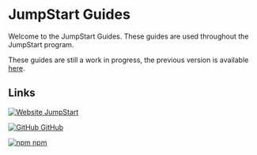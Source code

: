 # JumpStart Guides

Welcome to the JumpStart Guides. These guides are used throughout the JumpStart program. 

These guides are still a work in progress, the previous version is available [here](https://thoughtworks-jumpstart.gitbook.io/book/).

## Links

[![Website](https://icongr.am/material/web.svg?color=808080&size=16) JumpStart](https://www.thoughtworks.com/jumpstart)

[![GitHub](https://icongram.jgog.in/simple/github.svg?color=808080&size=16) GitHub](https://github.com/thoughtworks-jumpstart)

[![npm](https://icongram.jgog.in/simple/npm.svg?colored&size=16) npm](https://www.npmjs.com/org/thoughtworks-jumpstart)
